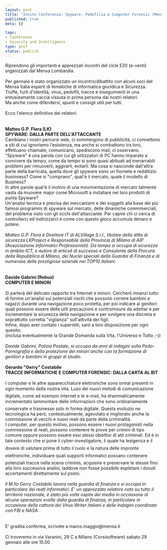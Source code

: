 ```yaml
--- 
layout: post
title: "Invito Conferenza: Spyware, Pedofilia e Computer Forensic (Mensa E20)"
published: true
meta: {}

tags: 
- Conferenze
- Security and Intelligence
type: post
status: publish
---
```

 <div style="clear:both;"></div>Riprendono gli importanti e apprezzati incontri del cicle E20 (e-venti) organizzati dal Mensa Lombardia.<br /><br /> Per gennaio è stato organizzato un incontro/dibattito con alcuni soci del Mensa Italia esperti di tematiche di informatica giuridica e Sicurezza.<br /> Truffe, furti d'identità, virus, pedofili, tracce e inseguimenti in una entusiasmante caccia vissuta in prima persona dai nostri relatori.<br /> Ma anche come difendersi, spunti e consigli utili per tutti.<br /><br /> Ecco l'elenco definitivo dei relatori:<br /><br /><br /> <b>Matteo G.P. Flora (LK)<br />SPYWARE: DALLA PARTE DELL'ATTACCANTE<br /></b> Cambiano i nostri percorsi web, ci sommergono di pubblicità, ci connettono a siti di cui ignoriamo l'esistenza, ma anche si combattono tra loro, effettuano chiamate, comunicano, spediscono mail, ci osservano.<br /> "Spyware" è una parola con cui gli utilizzatori di PC hanno imparato a convivere da tempo, come da tempo si sono quasi abituati ad inenarrabili problemi per rimuoverli, aggirarli, evitarli. Ma cosa si nasconde dall'altra parte della barricata, quella dove gli spyware sono un fiornete e redditizio businness? Come si "comprano", qual'è il mercato, quale il modello di Business?<br /> In altre parole qual'è il motivo di una movimentazione di mercato talmente vasta da muovere major come Microsoft a installare nei loro prodotti di punta Spyware?<br /> Un'analisi tecnica e precisa dei meccanismi e dei soggetti alla base dei più famosi programmi di spyware sul mercato, delle dinamiche commmerciali, del problema visto con gli occhi dell'attaccante. Per capire chi ci cerca di controllarci ed indirizzarci e come con questo gioco accumula denaro e potere.<br /><br /> <i>Matteo G.P. Flora è Direttore IT di ALVillage S.r.l., titolare della ditta di sicurezza LKProject e Responsabile della Provincia di Milano di AIP (Associazione Informatici Professionisti). Da tempo si occupa di sicurezza in ambito ICT, è autore di articoli di successo e Consulente della Procura della Repubblica di Milano, dei Nuclei speciali della Guardia di Finanza e di numerose delle prestigiose aziende nei TOP10 italiani.<br /><br /></i><br /> <b>Davide Gabrini (Rebus)<br />COMPUTER E MINORI<br /></b><br /> Si parlerà del delicato rapporto tra Internet e minori. Cercherò innanzi tutto di fornire un'analisi sui potenziali rischi che possono correre bambini e ragazzi durante una navigazione poco protetta, per poi indicare ai genitori quali possono essere delle utili precauzioni e contromisure da adottar e per incrementare la sicurezza della navigazione e per svolgere una discreta e soprattutto corretta "vigilanza" sull'attività dei figli.<br /> Infine, dopo aver contato i superstiti, sarò a loro disposizione per ogni quesito.<br /> (inclusa eventualmente la Grande Domanda sulla Vita, l'Universo e Tutto ;-))<br /><br /> <i>Davide Gabrini, Polizia Postale, si occupa da anni di indagini sulla Pedo-Pornografia e della protezione dei minori anche con la formazione di genitori e bambini in gruppi di studio.<br /></i><br /> <b>Gerardo "Gerry" Costabile<br />TRACCE INFORMATICHE E COMPUTER FORENSIC: DALLA CARTA AL BIT<br /></b><br /> I computer e le altre apparecchiature elettroniche sono ormai presenti in ogni momento della nostra vita. Luso dei nuovi metodi di comunicazione digitale, come ad esempio internet e le e-mail, ha drammaticamente incrementato lammontare delle informazioni che sono ordinariamente conservate e trasmesse solo in forma digitale. Questa evoluzio ne tecnologica ha però, contestualmente, agevolato e migliorato anche la commissione di vecchi e nuovi reati da parte della criminalità.<br /> I computer, per questo motivo, possono essere i nuovi protagonisti nella commissione di reati, possono contenere le prove per crimini di tipo comune oppure possono essere essi stessi obiettivi di atti criminali. Ed è in tale contesto che si pone il cyber-investigatore, il quale ha lesigenza e il dovere di valutare prima di tutto il ruolo e la natura delle impronte elettroniche, individuare quali supporti informatici possano contenere potenziali tracce nella scena criminis, acquisire e preservare le stesse fino alla loro successiva analisi, laddove non fosse possibile espletare i dovuti accertamenti direttamente sul posto.<br /><br /> <i>Il M.llo Gerry Costabile lavora nella guardia di finanza e si occupa in particolare dei reati informatici. E' un apprezzato relatore noto su tutto il territorio nazionale, è stato più volte ospite dei media in occassone di alcune operazioni svolte dalla guardia di finanza, in particolare in occasione della cattura dei Virus Writer italiani e delle indagini coordinate con FBI e NASA.<br /></i><br /><br /> E' gradita conferma, scrivete a marco.maggio@mensa.it<br /><br /> Ci troveremo in via Varanini, 29 C a Milano (Corsisoftware) sabato 29 gennaio alle ore 15.00<div style="clear:both; padding-bottom: 0.25em;"></div> 
